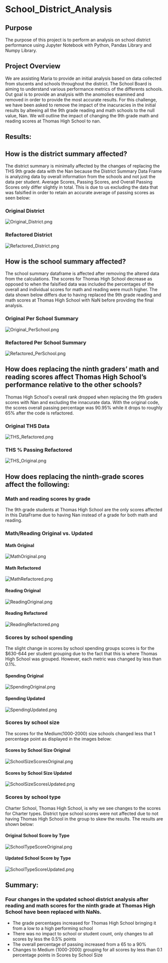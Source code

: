 # School_District_Analysis

## Purpose
The purpose of this project is to perform an analysis on school district performance using Jupyter Notebook with Python, Pandas Library and Numpy Library.


## Project Overview
We are assisting Maria to provide an initial analysis based on data collected from stucents and schools throughout the district. The School Board is aiming to understand various performance metrics of the differents schools. Out goal is to provide an analysis with the anomolies examined and removed in order to provide the most accurate results. For this challenge, we have been asked to remove the impact of the inacuracies in the initial results by alteeing all the 9th grade reading and math schools to the null value, Nan. We will outline the impact of changing the 9th grade math and reading scores at Thomas High School to nan.


## Results:

## How is the district summary affected?
The district summary is minimally affected by the changes of replacing the THS 9th grade data with the Nan because the District Summary Data Frame is analyzing data by overall information from the schools and not just the data per student. Average Scores, Passing Scores, and Overall Passing Scores only differ slightly in total. This is due to us excluding the data that was falsified in order to retain an accurate average of passing scores as seen below:

### Original District
![Original_District.png](Resources/Original_District.png)

### Refactored District
![Refactored_District.png](Resources/Refactored_District.png)


## How is the school summary affected?
The school summary dataframe is affected after removing the altered data from the calculations. The scores for Thomas High School decrease as opposed to when the falsified data was included the percentages of the overall and individual scores for math and reading were much higher. The data shown below differs due to having replaced the 9th grade reading and math scores at Thomas High School with NaN before providing the final analysis.

### Original Per School Summary
![Original_PerSchool.png](Resources/Original_PerSchool.png)

### Refactored Per School Summary
![Refactored_PerSchool.png](Resources/Refactored_PerSchool.png)


## How does replacing the ninth graders’ math and reading scores affect Thomas High School’s performance relative to the other schools?
Thomas High School's overall rank dropped when replacing the 9th graders scores with Nan and excluding the innacurate data. With the original code, the scores overall passing percentage was 90.95% while it drops to roughly 65% after the code is refactored. 

### Original THS Data
![THS_Refactored.png](Resources/THS_Refactored.png)

### THS % Passing Refactored
![THS_Original.png](Resources/THS_Original.png)


## How does replacing the ninth-grade scores affect the following:
### Math and reading scores by grade
The 9th grade students at Thomas High School are the only scores affected in this DataFrame due to having Nan instead of a grade for both math and reading.

### Math/Reading Original vs. Updated
#### Math Original
![MathOriginal.png](Resources/MathOriginal.png)
#### Math Refactored
![MathRefactored.png](Resources/MathRefactored.png)
#### Reading Original
![ReadingOriginal.png](Resources/ReadingOriginal.png)
#### Reading Refactored
![ReadingRefactored.png](Resources/ReadingRefactored.png)

### Scores by school spending
The slight change in scores by school spending groups scores is for the $630-644 per student grouping due to the fact that this is where Thomas High School was grouped. However, each metric was changed by less than 0.1%.

#### Spending Original
![SpendingOriginal.png](Resources/SpendingOriginal.png)

#### Spending Updated
![SpendingUpdated.png](Resources/SpendingUpdated.png)

### Scores by school size
The scores for the Medium(1000-2000) size schools changed less that 1 percentage point as displayed in the images below:

#### Scores by School Size Original
![SchoolSizeScoresOriginal.png](Resources/SchoolSizeScoresOriginal.png)

#### Scores by School Size Updated
![SchoolSizeScoresUpdated.png](Resources/SchoolSizeScoresUpdated.png)


### Scores by school type
Charter School, Thomas High School, is why we see changes to the scores for Charter types. District type school scores were not affected due to not having Thomas High School in the group to skew the results. The results are shown below:

#### Original School Score by Type
![SchoolTypeScoreOriginal.png](Resources/SchoolTypeScoreOriginal.png)

#### Updated School Score by Type
![SchoolTypeScoreUpdated.png](Resources/SchoolTypeScoreUpdated.png)

## Summary: 
### Four changes in the updated school district analysis after reading and math scores for the ninth grade at Thomas High School have been replaced with NaNs.
- The grade percentages increased for Thomas High School bringing it from a low to a high performing school
- There was no impact to school or student count, only changes to all scores by less the 0.5% points
- The overall percentage of passing increased from a 65 to a 90%
- Changes to Medium (1000-2000) grouping for all scores by less than 0.1 percentage points in Scores by School Size

